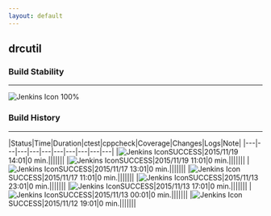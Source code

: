 ```yaml
---
layout: default
---
```

## drcutil
### Build Stability
___
![Jenkins Icon](http://jenkinshrg.github.io/images/48x48/health-80plus.png)
100%
  
### Build History
___
|Status|Time|Duration|<span class='badge'>ctest</span>|<span class='badge'>cppcheck</span>|Coverage|Changes|Logs|Note|
|---|---|---|---|---|---|---|---|---|---|
|![Jenkins Icon](http://jenkinshrg.github.io/images/24x24/blue.png)SUCCESS|2015/11/19 14:01|0 min.|||||||
|![Jenkins Icon](http://jenkinshrg.github.io/images/24x24/blue.png)SUCCESS|2015/11/19 11:01|0 min.|||||||
|![Jenkins Icon](http://jenkinshrg.github.io/images/24x24/blue.png)SUCCESS|2015/11/17 13:01|0 min.|||||||
|![Jenkins Icon](http://jenkinshrg.github.io/images/24x24/blue.png)SUCCESS|2015/11/17 11:01|0 min.|||||||
|![Jenkins Icon](http://jenkinshrg.github.io/images/24x24/blue.png)SUCCESS|2015/11/13 23:01|0 min.|||||||
|![Jenkins Icon](http://jenkinshrg.github.io/images/24x24/blue.png)SUCCESS|2015/11/13 17:01|0 min.|||||||
|![Jenkins Icon](http://jenkinshrg.github.io/images/24x24/blue.png)SUCCESS|2015/11/13 00:01|0 min.|||||||
|![Jenkins Icon](http://jenkinshrg.github.io/images/24x24/blue.png)SUCCESS|2015/11/12 19:01|0 min.|||||||
